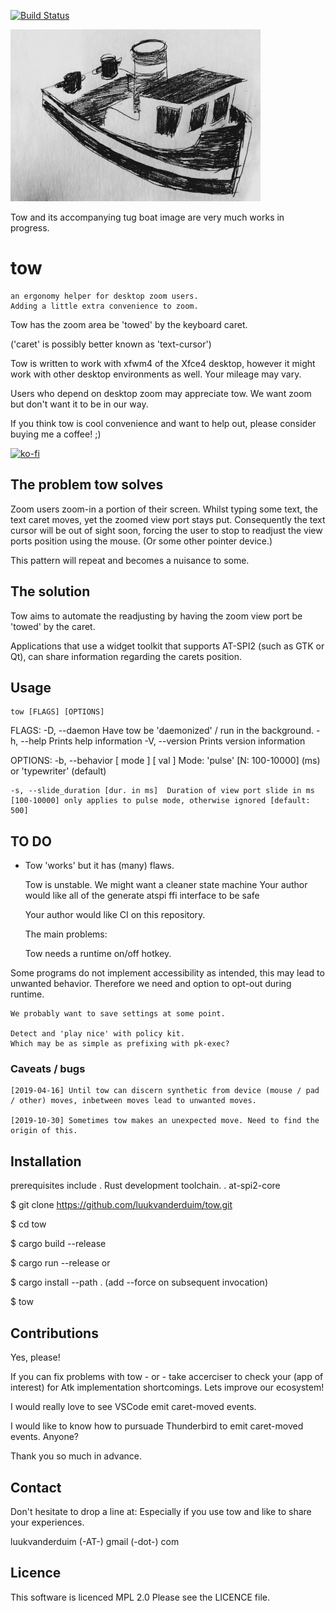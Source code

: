 [![Build Status](https://travis-ci.com/luukvanderduim/tow.svg?branch=master)](https://travis-ci.com/luukvanderduim/tow)

![Tow Logo](https://github.com/luukvanderduim/tow/blob/master/img/tugboat.png "Tow logo by Coenraad E. Meijer")

Tow and its accompanying tug boat image are very much works in progress.

# tow

    an ergonomy helper for desktop zoom users.
    Adding a little extra convenience to zoom.

Tow has the zoom area be 'towed' by the keyboard caret.

('caret' is possibly better known as 'text-cursor')

Tow is written to work with xfwm4 of the Xfce4 desktop,
however it might work with other desktop environments as well.
Your mileage may vary.

Users who depend on desktop zoom may appreciate tow.
We want zoom but don't want it to be in our way.

If you think tow is cool convenience and want to help out, please consider buying me a coffee! ;)

[![ko-fi](https://www.ko-fi.com/img/githubbutton_sm.svg)](https://ko-fi.com/X8X116XGP)

## The problem tow solves
 Zoom users zoom-in a portion of their screen.
 Whilst typing some text, the text caret moves, yet the zoomed view port stays put. 
 Consequently the text cursor will be out of sight soon, forcing the user to stop to readjust the view ports position using the mouse.
 (Or some other pointer device.)
 
 This pattern will repeat and becomes a nuisance to some.


## The solution

 Tow aims to automate the readjusting by having the zoom view port
 be 'towed' by the caret.

 Applications that use a widget toolkit that supports AT-SPI2 (such as GTK or Qt),
 can share information regarding the carets position.

## Usage

    tow [FLAGS] [OPTIONS]

FLAGS:
    -D, --daemon     Have tow be 'daemonized' / run in the background.
    -h, --help       Prints help information
    -V, --version    Prints version information

OPTIONS:
    -b, --behavior [ mode ] [ val ]    Mode: 'pulse' [N: 100-10000] (ms) or 'typewriter' (default)

    -s, --slide_duration [dur. in ms]  Duration of view port slide in ms [100-10000] only applies to pulse mode, otherwise ignored [default: 500]

## TO DO

- Tow 'works' but it has (many) flaws.

    Tow is unstable.
        We might want a cleaner state machine
        Your author would like all of the generate atspi ffi interface to be safe
    
    Your author would like CI on this repository.

    The main problems:

    Tow needs a runtime on/off hotkey.

Some programs do not implement accessibility as intended, this may lead to unwanted behavior.
Therefore we need and option to opt-out during runtime.

    We probably want to save settings at some point.

    Detect and 'play nice' with policy kit.
    Which may be as simple as prefixing with pk-exec?

### Caveats / bugs

    [2019-04-16] Until tow can discern synthetic from device (mouse / pad / other) moves, inbetween moves lead to unwanted moves.

    [2019-10-30] Sometimes tow makes an unexpected move. Need to find the origin of this.

## Installation

prerequisites include
. Rust development toolchain.
. at-spi2-core

 $ git clone <https://github.com/luukvanderduim/tow.git>

 $ cd tow

 $ cargo build --release

 $ cargo run --release
 or

 $ cargo install --path .  (add --force on subsequent invocation)

 $ tow

## Contributions

 Yes, please!

 If you can fix problems with tow - or - take accerciser to check your (app of interest)
 for Atk implementation shortcomings. Lets improve our ecosystem!

 I would really love to see VSCode emit caret-moved events.

 I would like to know how to pursuade Thunderbird to emit caret-moved events. Anyone?

 Thank you so much in advance.

## Contact

Don't hesitate to drop a line at:
Especially if you use tow and like to share your experiences.

luukvanderduim (-AT-) gmail (-dot-) com

## Licence

This software is licenced MPL 2.0
Please see the LICENCE file.
